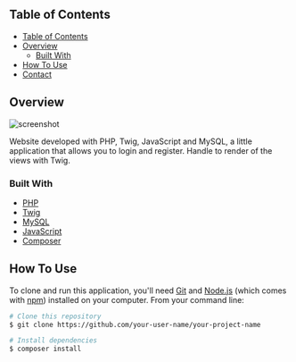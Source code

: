 

## Table of Contents

- [Table of Contents](#table-of-contents)
- [Overview](#overview)
  - [Built With](#built-with)
- [How To Use](#how-to-use)
- [Contact](#contact)

<!-- OVERVIEW -->

## Overview

![screenshot](./Public/Image/imageLogin.png)

Website developed with PHP, Twig, JavaScript and MySQL, a little application that allows you to login and register. Handle to render of the views with Twig.

### Built With

<!-- This section should list any major frameworks that you built your project using. Here are a few examples.-->

- [PHP](https://www.php.net/)
- [Twig](https://twig.symfony.com/)
- [MySQL](https://www.mysql.com/)
- [JavaScript](https://www.javascript.com/)
- [Composer](https://getcomposer.org/)


## How To Use

<!-- Example: -->

To clone and run this application, you'll need [Git](https://git-scm.com) and [Node.js](https://nodejs.org/en/download/) (which comes with [npm](http://npmjs.com)) installed on your computer. From your command line:

```bash
# Clone this repository
$ git clone https://github.com/your-user-name/your-project-name

# Install dependencies
$ composer install

